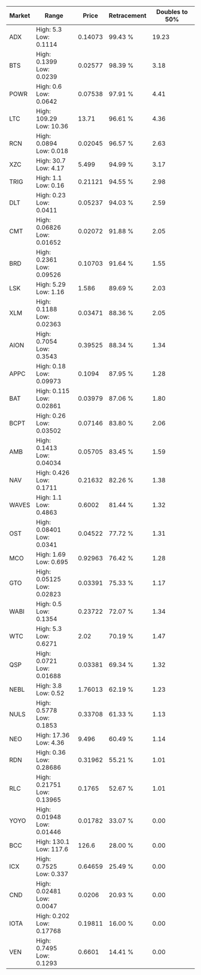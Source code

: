 | Market | Range | Price| Retracement | Doubles to 50% |
| --- | --- | --- | --- | --- |
| ADX | High: 5.3<br />Low: 0.1114 | 0.14073 | 99.43 % | 19.23 |
| BTS | High: 0.1399<br />Low: 0.0239 | 0.02577 | 98.39 % | 3.18 |
| POWR | High: 0.6<br />Low: 0.0642 | 0.07538 | 97.91 % | 4.41 |
| LTC | High: 109.29<br />Low: 10.36 | 13.71 | 96.61 % | 4.36 |
| RCN | High: 0.0894<br />Low: 0.018 | 0.02045 | 96.57 % | 2.63 |
| XZC | High: 30.7<br />Low: 4.17 | 5.499 | 94.99 % | 3.17 |
| TRIG | High: 1.1<br />Low: 0.16 | 0.21121 | 94.55 % | 2.98 |
| DLT | High: 0.23<br />Low: 0.0411 | 0.05237 | 94.03 % | 2.59 |
| CMT | High: 0.06826<br />Low: 0.01652 | 0.02072 | 91.88 % | 2.05 |
| BRD | High: 0.2361<br />Low: 0.09526 | 0.10703 | 91.64 % | 1.55 |
| LSK | High: 5.29<br />Low: 1.16 | 1.586 | 89.69 % | 2.03 |
| XLM | High: 0.1188<br />Low: 0.02363 | 0.03471 | 88.36 % | 2.05 |
| AION | High: 0.7054<br />Low: 0.3543 | 0.39525 | 88.34 % | 1.34 |
| APPC | High: 0.18<br />Low: 0.09973 | 0.1094 | 87.95 % | 1.28 |
| BAT | High: 0.115<br />Low: 0.02861 | 0.03979 | 87.06 % | 1.80 |
| BCPT | High: 0.26<br />Low: 0.03502 | 0.07146 | 83.80 % | 2.06 |
| AMB | High: 0.1413<br />Low: 0.04034 | 0.05705 | 83.45 % | 1.59 |
| NAV | High: 0.426<br />Low: 0.1711 | 0.21632 | 82.26 % | 1.38 |
| WAVES | High: 1.1<br />Low: 0.4863 | 0.6002 | 81.44 % | 1.32 |
| OST | High: 0.08401<br />Low: 0.0341 | 0.04522 | 77.72 % | 1.31 |
| MCO | High: 1.69<br />Low: 0.695 | 0.92963 | 76.42 % | 1.28 |
| GTO | High: 0.05125<br />Low: 0.02823 | 0.03391 | 75.33 % | 1.17 |
| WABI | High: 0.5<br />Low: 0.1354 | 0.23722 | 72.07 % | 1.34 |
| WTC | High: 5.3<br />Low: 0.6271 | 2.02 | 70.19 % | 1.47 |
| QSP | High: 0.0721<br />Low: 0.01688 | 0.03381 | 69.34 % | 1.32 |
| NEBL | High: 3.8<br />Low: 0.52 | 1.76013 | 62.19 % | 1.23 |
| NULS | High: 0.5778<br />Low: 0.1853 | 0.33708 | 61.33 % | 1.13 |
| NEO | High: 17.36<br />Low: 4.36 | 9.496 | 60.49 % | 1.14 |
| RDN | High: 0.36<br />Low: 0.28686 | 0.31962 | 55.21 % | 1.01 |
| RLC | High: 0.21751<br />Low: 0.13965 | 0.1765 | 52.67 % | 1.01 |
| YOYO | High: 0.01948<br />Low: 0.01446 | 0.01782 | 33.07 % | 0.00 |
| BCC | High: 130.1<br />Low: 117.6 | 126.6 | 28.00 % | 0.00 |
| ICX | High: 0.7525<br />Low: 0.337 | 0.64659 | 25.49 % | 0.00 |
| CND | High: 0.02481<br />Low: 0.0047 | 0.0206 | 20.93 % | 0.00 |
| IOTA | High: 0.202<br />Low: 0.17768 | 0.19811 | 16.00 % | 0.00 |
| VEN | High: 0.7495<br />Low: 0.1293 | 0.6601 | 14.41 % | 0.00 |
